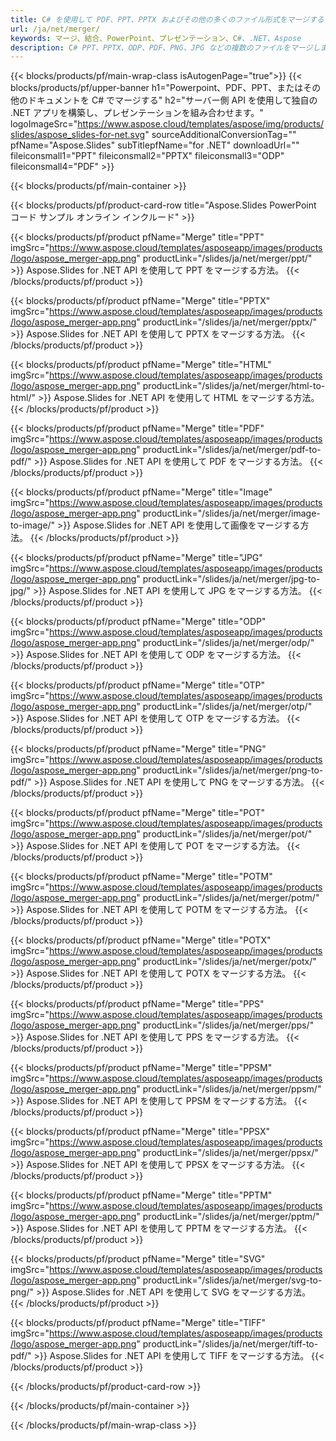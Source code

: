 ```yaml
---
title: C# を使用して PDF、PPT、PPTX およびその他の多くのファイル形式をマージする
url: /ja/net/merger/
keywords: マージ、結合、PowerPoint、プレゼンテーション、C#、.NET、Aspose
description: C# PPT、PPTX、ODP、PDF、PNG、JPG などの複数のファイルをマージします。
---
```


{{< blocks/products/pf/main-wrap-class isAutogenPage="true">}}
{{< blocks/products/pf/upper-banner h1="Powerpoint、PDF、PPT、またはその他のドキュメントを C# でマージする" h2="サーバー側 API を使用して独自の .NET アプリを構築し、プレゼンテーションを組み合わせます。" logoImageSrc="https://www.aspose.cloud/templates/aspose/img/products/slides/aspose_slides-for-net.svg" sourceAdditionalConversionTag="" pfName="Aspose.Slides" subTitlepfName="for .NET" downloadUrl="" fileiconsmall1="PPT" fileiconsmall2="PPTX" fileiconsmall3="ODP" fileiconsmall4="PDF" >}}

{{< blocks/products/pf/main-container >}}

{{< blocks/products/pf/product-card-row title="Aspose.Slides PowerPoint コード サンプル オンライン インクルード" >}}

{{< blocks/products/pf/product pfName="Merge" title="PPT" imgSrc="https://www.aspose.cloud/templates/asposeapp/images/products/logo/aspose_merger-app.png" productLink="/slides/ja/net/merger/ppt/" >}}
Aspose.Slides for .NET API を使用して PPT をマージする方法。
{{< /blocks/products/pf/product >}}

{{< blocks/products/pf/product pfName="Merge" title="PPTX" imgSrc="https://www.aspose.cloud/templates/asposeapp/images/products/logo/aspose_merger-app.png" productLink="/slides/ja/net/merger/pptx/" >}}
Aspose.Slides for .NET API を使用して PPTX をマージする方法。
{{< /blocks/products/pf/product >}}

{{< blocks/products/pf/product pfName="Merge" title="HTML" imgSrc="https://www.aspose.cloud/templates/asposeapp/images/products/logo/aspose_merger-app.png" productLink="/slides/ja/net/merger/html-to-html/" >}}
Aspose.Slides for .NET API を使用して HTML をマージする方法。
{{< /blocks/products/pf/product >}}

{{< blocks/products/pf/product pfName="Merge" title="PDF" imgSrc="https://www.aspose.cloud/templates/asposeapp/images/products/logo/aspose_merger-app.png" productLink="/slides/ja/net/merger/pdf-to-pdf/" >}}
Aspose.Slides for .NET API を使用して PDF をマージする方法。
{{< /blocks/products/pf/product >}}

{{< blocks/products/pf/product pfName="Merge" title="Image" imgSrc="https://www.aspose.cloud/templates/asposeapp/images/products/logo/aspose_merger-app.png" productLink="/slides/ja/net/merger/image-to-image/" >}}
Aspose.Slides for .NET API を使用して画像をマージする方法。
{{< /blocks/products/pf/product >}}

{{< blocks/products/pf/product pfName="Merge" title="JPG" imgSrc="https://www.aspose.cloud/templates/asposeapp/images/products/logo/aspose_merger-app.png" productLink="/slides/ja/net/merger/jpg-to-jpg/" >}}
Aspose.Slides for .NET API を使用して JPG をマージする方法。
{{< /blocks/products/pf/product >}}

{{< blocks/products/pf/product pfName="Merge" title="ODP" imgSrc="https://www.aspose.cloud/templates/asposeapp/images/products/logo/aspose_merger-app.png" productLink="/slides/ja/net/merger/odp/" >}}
Aspose.Slides for .NET API を使用して ODP をマージする方法。
{{< /blocks/products/pf/product >}}

{{< blocks/products/pf/product pfName="Merge" title="OTP" imgSrc="https://www.aspose.cloud/templates/asposeapp/images/products/logo/aspose_merger-app.png" productLink="/slides/ja/net/merger/otp/" >}}
Aspose.Slides for .NET API を使用して OTP をマージする方法。
{{< /blocks/products/pf/product >}}

{{< blocks/products/pf/product pfName="Merge" title="PNG" imgSrc="https://www.aspose.cloud/templates/asposeapp/images/products/logo/aspose_merger-app.png" productLink="/slides/ja/net/merger/png-to-pdf/" >}}
Aspose.Slides for .NET API を使用して PNG をマージする方法。
{{< /blocks/products/pf/product >}}

{{< blocks/products/pf/product pfName="Merge" title="POT" imgSrc="https://www.aspose.cloud/templates/asposeapp/images/products/logo/aspose_merger-app.png" productLink="/slides/ja/net/merger/pot/" >}}
Aspose.Slides for .NET API を使用して POT をマージする方法。
{{< /blocks/products/pf/product >}}

{{< blocks/products/pf/product pfName="Merge" title="POTM" imgSrc="https://www.aspose.cloud/templates/asposeapp/images/products/logo/aspose_merger-app.png" productLink="/slides/ja/net/merger/potm/" >}}
Aspose.Slides for .NET API を使用して POTM をマージする方法。
{{< /blocks/products/pf/product >}}

{{< blocks/products/pf/product pfName="Merge" title="POTX" imgSrc="https://www.aspose.cloud/templates/asposeapp/images/products/logo/aspose_merger-app.png" productLink="/slides/ja/net/merger/potx/" >}}
Aspose.Slides for .NET API を使用して POTX をマージする方法。
{{< /blocks/products/pf/product >}}

{{< blocks/products/pf/product pfName="Merge" title="PPS" imgSrc="https://www.aspose.cloud/templates/asposeapp/images/products/logo/aspose_merger-app.png" productLink="/slides/ja/net/merger/pps/" >}}
Aspose.Slides for .NET API を使用して PPS をマージする方法。
{{< /blocks/products/pf/product >}}

{{< blocks/products/pf/product pfName="Merge" title="PPSM" imgSrc="https://www.aspose.cloud/templates/asposeapp/images/products/logo/aspose_merger-app.png" productLink="/slides/ja/net/merger/ppsm/" >}}
Aspose.Slides for .NET API を使用して PPSM をマージする方法。
{{< /blocks/products/pf/product >}}

{{< blocks/products/pf/product pfName="Merge" title="PPSX" imgSrc="https://www.aspose.cloud/templates/asposeapp/images/products/logo/aspose_merger-app.png" productLink="/slides/ja/net/merger/ppsx/" >}}
Aspose.Slides for .NET API を使用して PPSX をマージする方法。
{{< /blocks/products/pf/product >}}

{{< blocks/products/pf/product pfName="Merge" title="PPTM" imgSrc="https://www.aspose.cloud/templates/asposeapp/images/products/logo/aspose_merger-app.png" productLink="/slides/ja/net/merger/pptm/" >}}
Aspose.Slides for .NET API を使用して PPTM をマージする方法。
{{< /blocks/products/pf/product >}}

{{< blocks/products/pf/product pfName="Merge" title="SVG" imgSrc="https://www.aspose.cloud/templates/asposeapp/images/products/logo/aspose_merger-app.png" productLink="/slides/ja/net/merger/svg-to-png/" >}}
Aspose.Slides for .NET API を使用して SVG をマージする方法。
{{< /blocks/products/pf/product >}}

{{< blocks/products/pf/product pfName="Merge" title="TIFF" imgSrc="https://www.aspose.cloud/templates/asposeapp/images/products/logo/aspose_merger-app.png" productLink="/slides/ja/net/merger/tiff-to-pdf/" >}}
Aspose.Slides for .NET API を使用して TIFF をマージする方法。
{{< /blocks/products/pf/product >}}


{{< /blocks/products/pf/product-card-row >}}

{{< /blocks/products/pf/main-container >}}
    
{{< /blocks/products/pf/main-wrap-class >}}